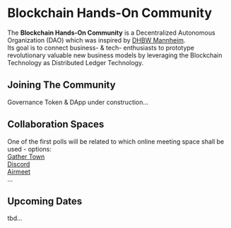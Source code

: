 # Blockchain Hands-On Community
The **Blockchain Hands-On Community** is a Decentralized Autonomous Organization (DAO) which was inspired by [DHBW Mannheim](https://www.mannheim.dhbw.de/).  
Its goal is to connect business- & tech- enthusiasts to prototype revolutionary valuable new business models by leveraging the Blockchain Technology as Distributed Ledger Technology.

## Joining The Community 
Governance Token & DApp under construction...

## Collaboration Spaces
One of the first polls will be related to which online meeting space shall be used - options:   
[Gather Town](https://www.gather.town)    
[Discord](https://discord.gg/pPqBzETb)   
[Airmeet](https://www.airmeet.com)  
... 
 
## Upcoming Dates
tbd... 
